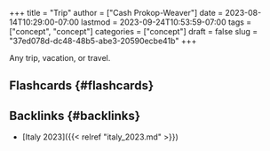 +++
title = "Trip"
author = ["Cash Prokop-Weaver"]
date = 2023-08-14T10:29:00-07:00
lastmod = 2023-09-24T10:53:59-07:00
tags = ["concept", "concept"]
categories = ["concept"]
draft = false
slug = "37ed078d-dc48-48b5-abe3-20590ecbe41b"
+++

Any trip, vacation, or travel.


## Flashcards {#flashcards}


## Backlinks {#backlinks}

-   [Italy 2023]({{< relref "italy_2023.md" >}})
